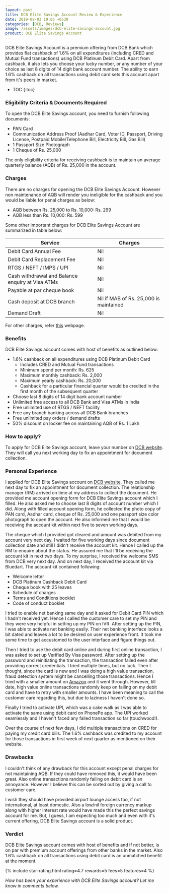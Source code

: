 ```yaml
---
layout: post
title: DCB Elite Savings Account Review & Experience
date: 2019-08-03 19:05 +0530
categories: [DCB, Reviews]
image: /assets/images/dcb-elite-savings-account.jpg
product: DCB Elite Savings Account
---
```


DCB Elite Savings Account is a premium offering from DCB Bank which provides flat cashback of 1.6% on all expenditures (including CRED and Mutual Fund transactions) using DCB Platinum Debit Card. Apart from cashback, it also lets you choose your lucky number, or any number of your choice as last 8 digits of 14 digit bank account number. The ability to earn 1.6% cashback on all transactions using debit card sets this account apart from it's peers in market.

* TOC
{:toc}

### Eligibility Criteria & Documents Required

To open the DCB Elite Savings account, you need to furnish following documents:

- PAN Card
- Communication Address Proof (Aadhar Card, Voter ID, Passport, Driving License, Postpaid Mobile/Telephone Bill, Electricity Bill, Gas Bill)
- 1 Passport Size Photograph
- 1 Cheque of Rs. 25,000

The only eligibility criteria for receiving cashback is to maintain an average quarterly balance (AQB) of Rs. 25,000 in the account.

### Charges

There are no charges for opening the DCB Elite Savings Account. However non maintenance of AQB will render you ineligible for the cashback and you would be liable for penal charges as below:

- AQB between Rs. 25,000 to Rs. 10,000: Rs. 299
- AQB less than Rs. 10,000: Rs. 599

Some other important charges for DCB Elite Savings Account are summarized in table below:

<table class="table" style="display: block;overflow-x: auto;">
<thead class="thead-dark">
<tr>
	<th scope="col"> Service</th>
	<th scope="col"> Charges</th>
</tr>
</thead>
<tbody>
<tr>
	<td> Debit Card Annual Fee </td>
	<td> Nil </td>
</tr>
<tr>
	<td> Debit Card Replacement Fee </td>
	<td> Nil </td>
</tr>
<tr>
	<td> RTGS / NEFT / IMPS / UPI </td>
	<td> Nil </td>
</tr>
<tr>
	<td> Cash withdrawal and Balance enquiry at Visa ATMs </td>
	<td> Nil </td>
</tr>
<tr>
	<td> Payable at par cheque book </td>
	<td> Nil </td>
</tr>
<tr>
	<td> Cash deposit at DCB branch </td>
	<td> Nil if MAB of Rs. 25,000 is maintained</td>
</tr>
<tr>
	<td> Demand Draft </td>
	<td> Nil </td>
</tr>
</tbody>
</table>

For other charges, refer [this](https://www.dcbbank.com/cms/showpage/page/resident-accounts) webpage.

### Benefits

DCB Elite Savings account comes with host of benefits as outlined below:

- 1.6% cashback on all expenditures using DCB Platinum Debit Card
  - Includes CRED and Mutual Fund transactions
  - Minimum spend per month: Rs. 625
  - Maximum monthly cashback: Rs. 2,000
  - Maximum yearly cashback: Rs. 20,000
  - Cashback for a particular financial quarter would be credited in the first month of the subsequent quarter
- Choose last 8 digits of 14 digit bank account number
- Unlimited free access to all DCB Bank and Visa ATMs in India
- Free unlimited use of RTGS / NEFT facility
- Free any branch banking across all DCB Bank branches
- Free unlimited pay orders / demand drafts
- 50% discount on locker fee on maintaining AQB of Rs. 1 Lakh

### How to apply?

To apply for DCB Elite Savings account, leave your number on [DCB website](https://www.dcbbank.com/lms/leave-your-number). They will call you next working day to fix an appointment for document collection.

### Personal Experience

I applied for DCB Elite Savings account on [DCB website](https://www.dcbbank.com/lms/leave-your-number). They called me next day to fix an appointment for document collection. The relationship manager (RM) arrived on time at my address to collect the document. He provided me account opening form for DCB Elite Savings account which I filled. He also asked me to choose last 8 digits of account number which I did. Along with filled account opening form, he collected the photo copy of PAN card, Aadhar card, cheque of Rs. 25,000 and one passport size color photograph to open the account. He also informed me that I would be receiving the account kit within next five to seven working days.

The cheque which I provided got cleared and amount was debited from my account very next day. I waited for five working days since document collection date and still I didn't receive the account kit. Hence I called up the RM to enquire about the status. He assured me that I'll be receiving the account kit in next two days. To my surprise, I received the welcome SMS from DCB very next day. And on next day, I received the account kit via Bluedart. The account kit contained following:

- Welcome letter
- DCB Platinum Cashback Debit Card
- Cheque book with 25 leaves
- Schedule of charges
- Terms and Conditions booklet
- Code of conduct booklet

I tried to enable net banking same day and it asked for Debit Card PIN which I hadn't received yet. Hence I called the customer care to set my PIN and they were very helpful in setting up my PIN on IVR. After setting up the PIN, I was able to activate net banking easily. Their net banking interface looks a bit dated and leaves a lot to be desired on user experience front. It took me some time to get accustomed to the user interface and figure things out.

Then I tried to use the debit card online and during first online transaction, I was asked to set up Verified By Visa password. After setting up the password and reinitiating the transaction, the transaction failed even after providing correct credentials. I tried multiple times, but no luck. Then I thought, since the card is new and I was doing a high value transaction, fraud detection system might be cancelling those transactions. Hence I tried with a smaller amount on [Amazon](https://l.cardinfo.in/amazon) and it went through. However, till date, high value online transactions randomly keep on failing on my debit card and have to retry with smaller amounts. I have been meaning to call the customer care regarding this, but due to laziness I haven't done so.

Finally I tried to activate UPI, which was a cake walk as I was able to activate the same using debit card on PhonePe app. The UPI worked seamlessly and I haven't faced any failed transaction so far (touchwood!).

Over the course of next few days, I did multiple transactions on CRED for paying my credit card bills. The 1.6% cashback was credited to my account for those transactions in first week of next quarter as mentioned on their website.

### Drawbacks

I couldn't think of any drawback for this account except penal charges for not maintaining AQB. If they could have removed this, it would have been great. Also online transactions randomly failing on debit card is an annoyance. However I believe this can be sorted out by giving a call to customer care.

I wish they should have provided airport lounge access too, if not international, at least domestic. Also a low/nil foreign currency markup along with higher interest rate would have made this the perfect savings account for me. But, I guess, I am expecting too much and even with it's current offering, DCB Elite Savings account is a solid product.

### Verdict

DCB Elite Savings account comes with host of benefits and if not better, is on par with premium account offerings from other banks in the market. Also 1.6% cashback on all transactions using debit card is an unmatched benefit at the moment.

{% include star-rating.html rating=4.7 rewards=5 fees=5 features=4 %}

_How has been your experience with DCB Elite Savings account? Let me know in comments below._
